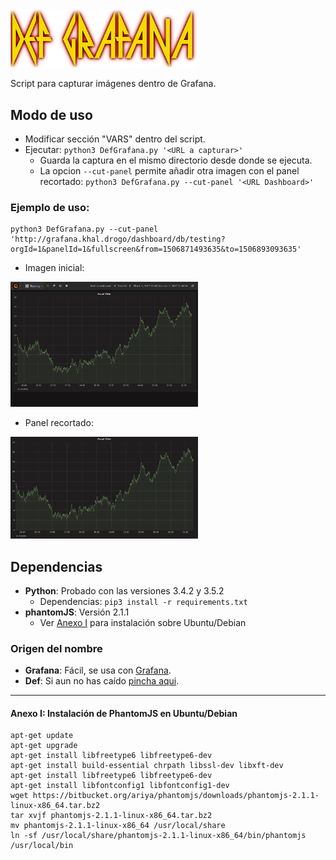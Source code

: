 <img src="./img/defGrafana.png" width="300">


Script para capturar imágenes dentro de Grafana.



## Modo de uso
- Modificar sección "VARS" dentro del script.
- Ejecutar: ```python3 DefGrafana.py '<URL a capturar>'```
  - Guarda la captura en el mismo directorio desde donde se ejecuta.
  - La opcion ```--cut-panel``` permite añadir otra imagen con el panel recortado: ```python3 DefGrafana.py --cut-panel '<URL Dashboard>'```


### Ejemplo de uso:
```
python3 DefGrafana.py --cut-panel 'http://grafana.khal.drogo/dashboard/db/testing?orgId=1&panelId=1&fullscreen&from=1506871493635&to=1506893093635'
```
   - Imagen inicial:

  <img src="./img/grafExample_171001232338.png" width="300">

   - Panel recortado:

 <img src="./img/panelGrafExample_171001232338.png" width="300">


## Dependencias
- **Python**: Probado con las versiones 3.4.2 y 3.5.2
  - Dependencias: ```pip3 install -r requirements.txt```
- **phantomJS**: Versión 2.1.1
  - Ver [Anexo I](#anexo-i-instalación-de-phantomjs-en-ubuntudebian) para instalación sobre Ubuntu/Debian






### Origen del nombre
* **Grafana**: Fácil, se usa con [Grafana](https://grafana.com/).
* **Def**: Si aun no has caído [pincha aqui](https://open.spotify.com/album/0IXPDVnECWSt6NFLDlgpoC).


-----

#### Anexo I: Instalación de PhantomJS en Ubuntu/Debian
```
apt-get update
apt-get upgrade
apt-get install libfreetype6 libfreetype6-dev
apt-get install build-essential chrpath libssl-dev libxft-dev
apt-get install libfreetype6 libfreetype6-dev
apt-get install libfontconfig1 libfontconfig1-dev
wget https://bitbucket.org/ariya/phantomjs/downloads/phantomjs-2.1.1-linux-x86_64.tar.bz2
tar xvjf phantomjs-2.1.1-linux-x86_64.tar.bz2
mv phantomjs-2.1.1-linux-x86_64 /usr/local/share
ln -sf /usr/local/share/phantomjs-2.1.1-linux-x86_64/bin/phantomjs /usr/local/bin
```
